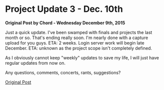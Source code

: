 # Project Update 3 - Dec. 10th

**Original Post by Chord - Wednesday December 9th, 2015**

Just a quick update. I've been swamped with finals and projects the last month
or so. That's ending really soon. I'm nearly done with a capture upload for you
guys. ETA: 2 weeks. Login server work will begin late December. ETA: unknown as
the project scope isn't completely defined.

As I obviously cannot keep "weekly" updates to save my life, I will just have
regular updates from now on.

Any questions, comments, concerts, rants, suggestions?

[Original Post](http://psforever.net/forum/viewtopic.php?f=11&t=44)
